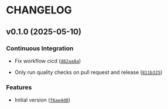 # CHANGELOG


## v0.1.0 (2025-05-10)

### Continuous Integration

- Fix workflow cicd
  ([`d82aa8a`](https://github.com/aschulte201/logctx/commit/d82aa8a02b1c317f77658c654255ed4ef1c88141))

- Only run quality checks on pull request and release
  ([`811b325`](https://github.com/aschulte201/logctx/commit/811b325b9f348a696dc929338eba04c6816c20c3))

### Features

- Initial version
  ([`f6ae4d0`](https://github.com/aschulte201/logctx/commit/f6ae4d0ed7e38f57d012b8ed4cd6898ce38aed0e))
